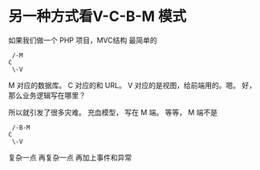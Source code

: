 # 另一种方式看V-C-B-M 模式
如果我们做一个 PHP 项目，MVC结构
最简单的
```
 /-M
C
 \-V
```
M 对应的数据库。 C 对应的和 URL。 V 对应的是视图，给前端用的。嗯。
好，那么业务逻辑写在哪里？

所以就引发了很多灾难。
充血模型， 写在 M 端。 等等， M 端不是


```
 /-B-M
C
 \-V
```
复杂一点
再复杂一点
再加上事件和异常

